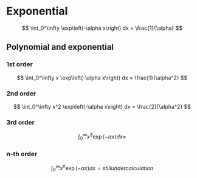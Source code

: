 # Exponential
$$
\int_0^\infty \exp\left(-\alpha x\right) dx = \frac{1}{\alpha}
$$

## Polynomial and exponential
### 1st order
$$
\int_0^\infty x \exp\left(-\alpha x\right) dx = \frac{1}{\alpha^2}
$$

### 2nd order
$$
\int_0^\infty x^2 \exp\left(-\alpha x\right) dx = \frac{2}{\alpha^2}
$$

### 3rd order
$$
\int_0^\infty x^3 \exp\left(-\alpha x\right) dx = 
$$

### n-th order
$$
\int_0^\infty x^n \exp\left(-\alpha x\right) dx = still under calculation
$$

